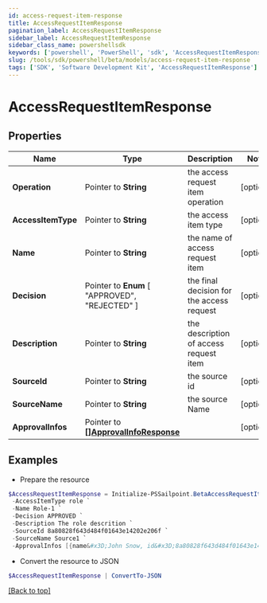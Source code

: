 ```yaml
---
id: access-request-item-response
title: AccessRequestItemResponse
pagination_label: AccessRequestItemResponse
sidebar_label: AccessRequestItemResponse
sidebar_class_name: powershellsdk
keywords: ['powershell', 'PowerShell', 'sdk', 'AccessRequestItemResponse'] 
slug: /tools/sdk/powershell/beta/models/access-request-item-response
tags: ['SDK', 'Software Development Kit', 'AccessRequestItemResponse']
---
```



# AccessRequestItemResponse

## Properties

Name | Type | Description | Notes
------------ | ------------- | ------------- | -------------
**Operation** |  Pointer to **String** | the access request item operation | [optional] 
**AccessItemType** |  Pointer to **String** | the access item type | [optional] 
**Name** |  Pointer to **String** | the name of access request item | [optional] 
**Decision** |  Pointer to  **Enum** [  "APPROVED",    "REJECTED" ] | the final decision for the access request | [optional] 
**Description** |  Pointer to **String** | the description of access request item | [optional] 
**SourceId** |  Pointer to **String** | the source id | [optional] 
**SourceName** |  Pointer to **String** | the source Name | [optional] 
**ApprovalInfos** |  Pointer to [**[]ApprovalInfoResponse**](approval-info-response) |  | [optional] 

## Examples

- Prepare the resource
```powershell
$AccessRequestItemResponse = Initialize-PSSailpoint.BetaAccessRequestItemResponse  -Operation Add `
 -AccessItemType role `
 -Name Role-1 `
 -Decision APPROVED `
 -Description The role descrition `
 -SourceId 8a80828f643d484f01643e14202e206f `
 -SourceName Source1 `
 -ApprovalInfos [{name&#x3D;John Snow, id&#x3D;8a80828f643d484f01643e14202e2000, status&#x3D;Approved}]
```

- Convert the resource to JSON
```powershell
$AccessRequestItemResponse | ConvertTo-JSON
```


[[Back to top]](#) 

